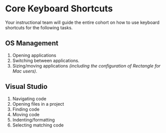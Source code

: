 # Core Keyboard Shortcuts

Your instructional team will guide the entire cohort on how to use keyboard shortcuts for the following tasks.

## OS Management

1. Opening applications
1. Switching between applications.
1. Sizing/moving applications _(including the configuration of Rectangle for Mac users)_.

## Visual Studio

1. Navigating code
1. Opening files in a project
1. Finding code
1. Moving code
1. Indenting/formatting
1. Selecting matching code